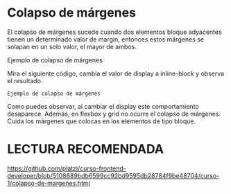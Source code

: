 # Colapso de márgenes

El colapso de márgenes sucede cuando dos elementos bloque adyacentes tienen un determinado valor de margin, entonces estos márgenes se solapan en un solo valor, el mayor de ambos.

Ejemplo de colapso de márgenes

Mira el siguiente código, cambia el valor de display a inline-block y observa el resultado.

    Ejemplo de colapso de márgenes


Como puedes observar, al cambiar el display este comportamiento desaparece. Además, en flexbox y grid no ocurre el colapso de márgenes. Cuida los márgenes que colocas en los elementos de tipo bloque.


# LECTURA RECOMENDADA

https://github.com/platzi/curso-frontend-developer/blob/5108689bdb6599cc92bd9595db28784f9be48704/curso-1/colapso-de-margenes.html